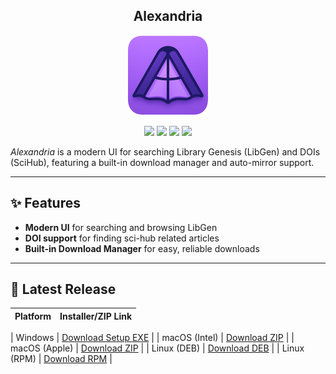 <h2 align="center">Alexandria</h2>
<p align="center">
<img width="128" height="128" src="https://github.com/JoshMiles/alexandria/blob/main/assets/icon.png?raw=true" /> 
</p>
<p align="center">
<a href="https://github.com/JoshMiles/alexandria/releases/latest"><img src="https://img.shields.io/github/v/release/JoshMiles/alexandria?include_prereleases&style=flat-square&label=latest%20release" /></a>
<a href="https://github.com/JoshMiles/alexandria/issues"><img src="https://img.shields.io/github/issues/JoshMiles/alexandria?style=flat-square" /></a>
<a href="https://github.com/JoshMiles/alexandria/stargazers"><img src="https://img.shields.io/github/stars/JoshMiles/alexandria?style=flat-square"/></a>
<a href="https://github.com/JoshMiles/alexandria/blob/main/LICENSE"><img src="https://img.shields.io/github/license/JoshMiles/alexandria?style=flat-square" /></a>
</p>

_Alexandria_ is a modern UI for searching Library Genesis (LibGen) and DOIs (SciHub), featuring a built-in download manager and auto-mirror support.

---
## ✨ Features

- **Modern UI** for searching and browsing LibGen
- **DOI support** for finding sci-hub related articles
- **Built-in Download Manager** for easy, reliable downloads

---
## 🚀 Latest Release

| Platform         | Installer/ZIP Link |
|------------------|-------------------|


| Windows          | [Download Setup EXE]() |
| macOS (Intel)    | [Download ZIP](https://github.com/JoshMiles/alexandria/releases/download/v0.1.59/alexandria-darwin-x64-0.1.59.zip) |
| macOS (Apple)    | [Download ZIP](https://github.com/JoshMiles/alexandria/releases/download/v0.1.59/alexandria-darwin-arm64-0.1.59.zip) |
| Linux (DEB)      | [Download DEB]() |
| Linux (RPM)      | [Download RPM]() |

